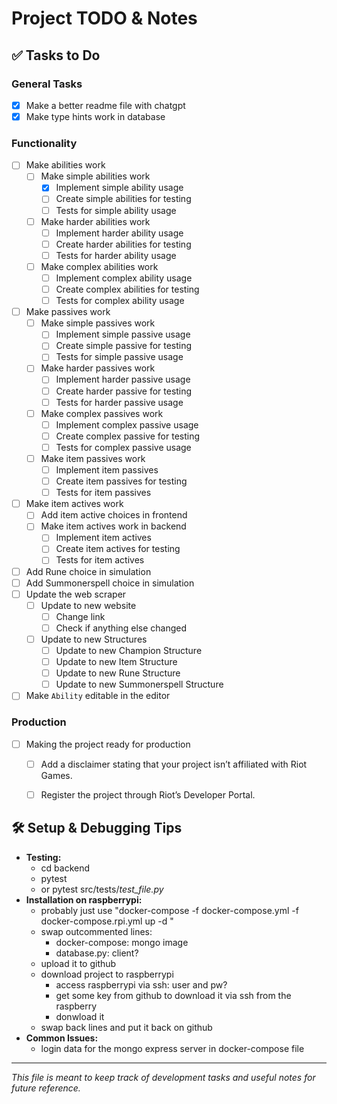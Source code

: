# Project TODO & Notes

## ✅ Tasks to Do
### General Tasks ###
- [x] Make a better readme file with chatgpt
- [x] Make type hints work in database
### Functionality ###
- [ ] Make abilities work
    - [ ] Make simple abilities work
        - [x] Implement simple ability usage
        - [ ] Create simple abilities for testing
        - [ ] Tests for simple ability usage
    - [ ] Make harder abilities work
        - [ ] Implement harder ability usage
        - [ ] Create harder abilities for testing
        - [ ] Tests for harder ability usage
    - [ ] Make complex abilities work
        - [ ] Implement complex ability usage
        - [ ] Create complex abilities for testing
        - [ ] Tests for complex ability usage
- [ ] Make passives work
    - [ ] Make simple passives work
        - [ ] Implement simple passive usage
        - [ ] Create simple passive for testing
        - [ ] Tests for simple passive usage
    - [ ] Make harder passives work
        - [ ] Implement harder passive usage
        - [ ] Create harder passive for testing
        - [ ] Tests for harder passive usage
    - [ ] Make complex passives work
        - [ ] Implement complex passive usage
        - [ ] Create complex passive for testing
        - [ ] Tests for complex passive usage
    - [ ] Make item passives work
        - [ ] Implement item passives
        - [ ] Create item passives for testing
        - [ ] Tests for item passives
- [ ] Make item actives work
    - [ ] Add item active choices in frontend
    - [ ] Make item actives work in backend
        - [ ] Implement item actives
        - [ ] Create item actives for testing
        - [ ] Tests for item actives
- [ ] Add Rune choice in simulation
- [ ] Add Summonerspell choice in simulation
- [ ] Update the web scraper
    - [ ] Update to new website
        - [ ] Change link
        - [ ] Check if anything else changed
    - [ ] Update to new Structures
        - [ ] Update to new Champion Structure
        - [ ] Update to new Item Structure
        - [ ] Update to new Rune Structure
        - [ ] Update to new Summonerspell Structure
- [ ] Make `Ability` editable in the editor
### Production ###
- [ ] Making the project ready for production
    - [ ] Add a disclaimer stating that your project isn’t affiliated with Riot Games.
    - [ ] Register the project through Riot’s Developer Portal.


## 🛠 Setup & Debugging Tips
- **Testing:**
    - cd backend
    - pytest
    - or pytest src/tests/*test_file.py*
- **Installation on raspberrypi:**
    - probably just use "docker-compose -f docker-compose.yml -f docker-compose.rpi.yml up -d
"
    - swap outcommented lines:
        - docker-compose: mongo image
        - database.py: client?
    - upload it to github
    - download project to raspberrypi
        - access raspberrypi via ssh: user and pw?
        - get some key from github to download it via ssh from the raspberry
        - donwload it
    - swap back lines and put it back on github
- **Common Issues:**
    - login data for the mongo express server in docker-compose file

---
*This file is meant to keep track of development tasks and useful notes for future reference.*

